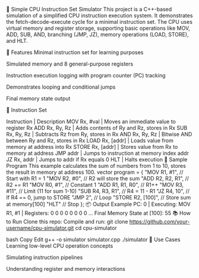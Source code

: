 🧠 Simple CPU Instruction Set Simulator
This project is a C++-based simulation of a simplified CPU instruction execution system. It demonstrates the fetch-decode-execute cycle for a minimal instruction set. The CPU uses virtual memory and register storage, supporting basic operations like MOV, ADD, SUB, AND, branching (JMP, JZ), memory operations (LOAD, STORE), and HLT.

🚀 Features
Minimal instruction set for learning purposes

Simulated memory and 8 general-purpose registers

Instruction execution logging with program counter (PC) tracking

Demonstrates looping and conditional jumps

Final memory state output

🧾 Instruction Set

Instruction | Description
MOV Rx, #val | Moves an immediate value to register Rx
ADD Rx, Ry, Rz | Adds contents of Ry and Rz, stores in Rx
SUB Rx, Ry, Rz | Subtracts Rz from Ry, stores in Rx
AND Rx, Ry, Rz | Bitwise AND between Ry and Rz, stores in Rx
LOAD Rx, [addr] | Loads value from memory at address into Rx
STORE Rx, [addr] | Stores value from Rx to memory at address
JMP addr | Jumps to instruction at memory index addr
JZ Rx, addr | Jumps to addr if Rx equals 0
HLT | Halts execution
🧠 Sample Program
This example calculates the sum of numbers from 1 to 10, stores the result in memory at address 100.
vector<string> program = {
    "MOV R1, #1",         // Start with R1 = 1
    "MOV R2, #0",         // R2 will store the sum
    "ADD R2, R2, R1",     // R2 += R1
    "MOV R0, #1",         // Constant 1
    "ADD R1, R1, R0",     // R1++
    "MOV R3, #11",        // Limit (11 for sum 1-10)
    "SUB R4, R3, R1",     // R4 = 11 - R1
    "JZ R4, 10",          // If R4 == 0, jump to STORE
    "JMP 2",              // Loop
    "STORE R2, [100]",    // Store sum at memory[100]
    "HLT"                 // Stop
};
📦 Output Example
PC: 0 | Executing: MOV R1, #1 | Registers: 0 0 0 0 0 0 0 0
...
Final Memory State at [100]: 55
📚 How to Run
Clone this repo:
Compile and run:
git clone https://github.com/your-username/cpu-simulator.git
cd cpu-simulator

bash
Copy
Edit
g++ -o simulator simulator.cpp
./simulator
🤖 Use Cases
Learning low-level CPU operation concepts

Simulating instruction pipelines

Understanding register and memory interactions
